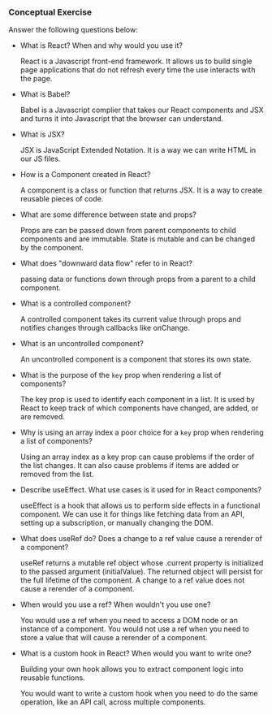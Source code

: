 ### Conceptual Exercise

Answer the following questions below:

- What is React? When and why would you use it?

  React is a Javascript front-end framework. It allows us to build single page applications that do not refresh every time the use interacts with the page.

- What is Babel?

  Babel is a Javascript complier that takes our React components and JSX and turns it into Javascript that the browser can understand.

- What is JSX?

  JSX is JavaScript Extended Notation. It is a way we can write HTML in our JS files.

- How is a Component created in React?

  A component is a class or function that returns JSX. It is a way to create reusable pieces of code.

- What are some difference between state and props?

  Props are can be passed down from parent components to child components and are immutable. State is mutable and can be changed by the component.

- What does "downward data flow" refer to in React?

  passing data or functions down through props from a parent to a child component.

- What is a controlled component?

  A controlled component takes its current value through props and notifies changes through callbacks like onChange.

- What is an uncontrolled component?

  An uncontrolled component is a component that stores its own state.

- What is the purpose of the `key` prop when rendering a list of components?

  The key prop is used to identify each component in a list. It is used by React to keep track of which components have changed, are added, or are removed.

- Why is using an array index a poor choice for a `key` prop when rendering a list of components?

  Using an array index as a key prop can cause problems if the order of the list changes. It can also cause problems if items are added or removed from the list.

- Describe useEffect. What use cases is it used for in React components?

  useEffect is a hook that allows us to perform side effects in a functional component. We can use it for things like fetching data from an API, setting up a subscription, or manually changing the DOM.

- What does useRef do? Does a change to a ref value cause a rerender of a component?

  useRef returns a mutable ref object whose .current property is initialized to the passed argument (initialValue). The returned object will persist for the full lifetime of the component. A change to a ref value does not cause a rerender of a component.

- When would you use a ref? When wouldn't you use one?

  You would use a ref when you need to access a DOM node or an instance of a component. You would not use a ref when you need to store a value that will cause a rerender of a component.

- What is a custom hook in React? When would you want to write one?

  Building your own hook allows you to extract component logic into reusable functions.

  You would want to write a custom hook when you need to do the same operation, like an API call, across multiple components.
